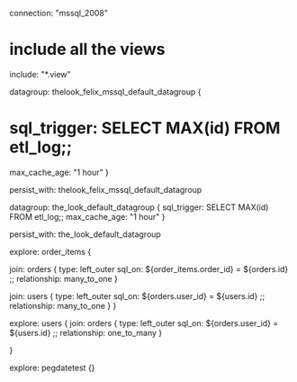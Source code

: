 connection: "mssql_2008"

# include all the views
include: "*.view"

datagroup: thelook_felix_mssql_default_datagroup {
  # sql_trigger: SELECT MAX(id) FROM etl_log;;
  max_cache_age: "1 hour"
}

persist_with: thelook_felix_mssql_default_datagroup

datagroup: the_look_default_datagroup {
  sql_trigger: SELECT MAX(id) FROM etl_log;;
  max_cache_age: "1 hour"
}

persist_with: the_look_default_datagroup

explore: order_items {

  join: orders {
    type: left_outer
    sql_on: ${order_items.order_id} = ${orders.id} ;;
    relationship: many_to_one
  }

  join: users {
    type: left_outer
    sql_on: ${orders.user_id} = ${users.id} ;;
    relationship: many_to_one
  }
}



explore: users {
  join: orders {
    type:  left_outer
    sql_on: ${orders.user_id} = ${users.id} ;;
    relationship: one_to_many
  }

}

explore: pegdatetest {}

